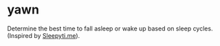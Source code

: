 #   yawn

Determine the best time to fall asleep or wake up based on sleep cycles. (Inspired by [Sleepyti.me](http://sleepyti.me)).